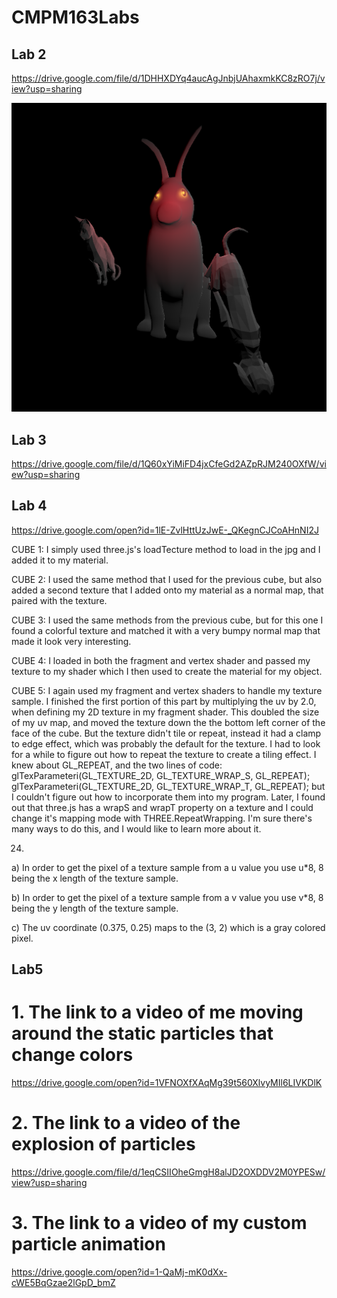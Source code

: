 # CMPM163Labs

## Lab 2

https://drive.google.com/file/d/1DHHXDYq4aucAgJnbjUAhaxmkKC8zRO7j/view?usp=sharing

![](lab2/lab2_part2.png)

## Lab 3

https://drive.google.com/file/d/1Q60xYiMiFD4jxCfeGd2AZpRJM240OXfW/view?usp=sharing

## Lab 4

https://drive.google.com/open?id=1lE-ZvlHttUzJwE-_QKegnCJCoAHnNI2J

CUBE 1: I simply used three.js's loadTecture method to load in the jpg and I added it to my material.

CUBE 2: I used the same method that I used for the previous cube, but also added a second texture that I added onto my material as a normal map, that paired with the texture.

CUBE 3: I used the same methods from the previous cube, but for this one I found a colorful texture and matched it with a very bumpy normal map that made it look very interesting.

CUBE 4: I loaded in both the fragment and vertex shader and passed my texture to my shader which I then used to create the material for my object.

CUBE 5: I again used my fragment and vertex shaders to handle my texture sample. I finished the first portion of this part by multiplying the uv by 2.0, when defining my 2D texture in my fragment shader. This doubled the size of my uv map, and moved the texture down the the bottom left corner of the face of the cube. But the texture didn't tile or repeat, instead it had a clamp to edge effect, which was probably the default for the texture. I had to look for a while to figure out how to repeat the texture to create a tiling effect. I knew about GL_REPEAT, and the two lines of code:
glTexParameteri(GL_TEXTURE_2D, GL_TEXTURE_WRAP_S, GL_REPEAT);
glTexParameteri(GL_TEXTURE_2D, GL_TEXTURE_WRAP_T, GL_REPEAT);
but I couldn't figure out how to incorporate them into my program. Later, I found out that three.js has a wrapS and wrapT property on a texture and I could change it's mapping mode with THREE.RepeatWrapping. I'm sure there's many ways to do this, and I would like to learn more about it.

24)

a) In order to get the pixel of a texture sample from a u value you use u*8, 8 being the x length of the texture sample.

b) In order to get the pixel of a texture sample from a v value you use v*8, 8 being the y length of the texture sample.

c) The uv coordinate (0.375, 0.25) maps to the (3, 2) which is a gray colored pixel.

## Lab5

# 1. The link to a video of me moving around the static particles that change colors
https://drive.google.com/open?id=1VFNOXfXAqMg39t560XlvyMIl6LIVKDlK

# 2. The link to a video of the explosion of particles
https://drive.google.com/file/d/1eqCSIIOheGmgH8alJD2OXDDV2M0YPESw/view?usp=sharing

# 3. The link to a video of my custom particle animation
https://drive.google.com/open?id=1-QaMj-mK0dXx-cWE5BqGzae2lGpD_bmZ


